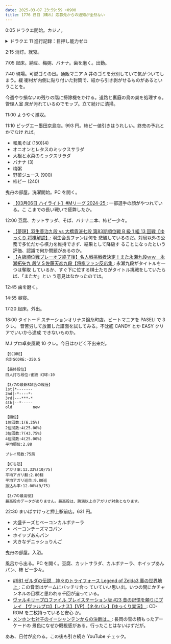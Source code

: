 ```yaml
---
date: 2025-03-07 23:59:59 +0900
title: 1776 日目（晴れ）応募先からの通知が全然ない
---
```


0:05 ドラクエ開始。カジノ。

<details><summary>ドラクエ 11 進行記録：目押し能力ゼロ</summary>
<p>グロッタカジノのクソマジスロ台で二時間近くブッ続けで打つ。
コインは 63 万枚から 65 万枚くらいに増えただけ。
各台の取得オーブが保存されるならまだ打つが、そうでなければもう断念する。</p>
</details>

2:15 消灯。就寝。

7:05 起床。納豆、梅粥、バナナ。歯を磨く。出勤。

7:40 現場。可燃ゴミの日。通販マニア A 井のゴミを分別していて気がついてしまう。緩
衝材が内側に貼り付いた封筒で、紙から引き剥がせるものがあるということを。

今週やり損ないの残りの階に掃除機をかける。道路と裏庭の鳥の糞を処理する。管理人室
床が汚れているのでモップ。立て続けに清掃。

11:00 ようやく撤収。

11:10 ビッグエー墨田京島店。993 円。柿ピー値引きはうれしい。終売の予兆とかでなけ
れば。

* 和風そば (150)(4)
* オニオンとレタスのミックスサラダ
* 大根と水菜のミックスサラダ
* バナナ (3)
* 梅粥
* 野菜ジュース (900)
* 柿ピー (240)

曳舟の部屋。洗濯開始。PC を開く。

* [【03月06日 ハイライト】#Mリーグ 2024-25
  ](https://www.youtube.com/watch?v=s5OyM9eQc44): 一部選手の顔がやつれている。こ
  こまでの長い戦いで疲弊したか。

12:00 豆腐、カットサラダ、そば、バナナ二本、柿ピー少々。

* [【夢現】羽生善治九段 vs 大橋貴洸七段 第83期順位戦 B 級 1 組 13 回戦【ゆっくり
  将棋解説】](https://www.youtube.com/watch?v=j1lRhGsMCmA): 羽生会長ファンは何を
  悲観しているのだ。対局以外の公務で多忙だから棋力を維持できず、結果として降級す
  ることになったという評価、認識で何か問題があるのか。
* [【Ａ級順位戦プレーオフ終了後】名人戦挑戦者決定！また永瀬九段ｗｗ　永瀬拓矢九
  段ＶＳ佐藤天彦九段【将棋ファン反応集
  ](https://www.youtube.com/watch?v=WKPmNIVnKrk): 永瀬九段がタイトルを一つは奪取
  しているか、すぐ下に位する棋士たちがタイトル挑戦をしていたらば、「またか」とい
  う意見はなかったのでは。

12:45 歯を磨く。

14:55 昼寝。

17:20 起床。外出。

18:00 タイトー F ステーションオリナス錦糸町店。ビートマニアを PASELI で 3 クレ。
昔苦労して放置した譜面を試してみる。不沈艦 CANDY とか EASY クリアでいいから達成
できないものか。

MJ プロ卓東風戦 10 クレ。今日はひどく不出来だ。

```text
【SCORE】
合計SCORE:-250.5

【最終段位】
四人打ち段位:雀狼 幻球:10

【3/7の最新8試合の履歴】
1st|*-------
2nd|-*----*-
3rd|---***-*
4th|--*-----
old         new

【順位】
1位回数:1(6.25%)
2位回数:4(25.00%)
3位回数:7(43.75%)
4位回数:4(25.00%)
平均順位:2.88

プレイ局数:75局

【打ち筋】
アガリ率:13.33%(10/75)
平均アガリ翻:2.80翻
平均アガリ巡目:9.80巡
振込み率:12.00%(9/75)

【3/7の最高役】
最高役のデータがありません。最高役は、跳満以上のアガリが対象となります。
```

22:30 まいばすけっと押上駅前店。631 円。

* 大盛チーズとベーコンカルボナーラ
* ベーコンチーズマヨパン
* ホイップあんパン
* 大きなデニッシュりんご

曳舟の部屋。入浴。

風呂から出る。PC を開く。豆腐、カットサラダ、カルボナーラ、ホイップあんパン、柿
ピー少々。

* [#981 ゼルダの伝説　神々のトライフォース Legend of Zelda3 裏の世界地上
  ](https://www.youtube.com/watch?v=02g_ihUXdfM): この音楽はゲームにバッチリ合っ
  ていていい思い出。いつの間にかチャンネルの目標と思われる千回が迫っている。
* [ヴァルキリープロファイル プレイステーション版 #23 昔の記憶を頼りにプレイ
  【ヴァルプロ】【レナス】【VP】【ネタバレ】【ゆっくり実況】
  ](https://www.youtube.com/watch?v=cbmKjV1ioAY): CD-ROM を二枚持っていると安心
  か。
* [メンホン七対子のイーシャンテンからの決断は…
  ](https://www.youtube.com/watch?v=Sw_fIILY7tk): 長岡の雪の積もったアーケードの
  景色になぜか既視感がある。行ったことはないはずだが。

ああ、日付が変わる。この後も引き続き YouTube チェック。
